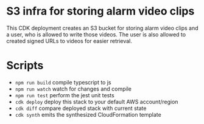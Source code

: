 # S3 infra for storing alarm video clips

This CDK deployment creates an S3 bucket for storing alarm video clips and a user, who is allowed to write those
videos. The user is also allowed to created signed URLs to videos for easier retrieval.

# Scripts
* `npm run build`   compile typescript to js
* `npm run watch`   watch for changes and compile
* `npm run test`    perform the jest unit tests
* `cdk deploy`      deploy this stack to your default AWS account/region
* `cdk diff`        compare deployed stack with current state
* `cdk synth`       emits the synthesized CloudFormation template


